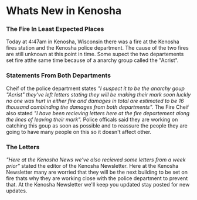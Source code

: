 <!DOCTYPE html>
<html lang="en-us">
    <head>
        <h1>Whats New in Kenosha</h1>
        <h3>The Fire In Least Expected Places</h3>
        <meta charset="UTF-8">
        <meta name ="viewport" content="width = device-width,initial-scale=1.0">
        <meta name ="author" content="Kira Zamora">
        <meta name ="keywords" content="fire, fire station, firefighters , burning, burned, kenoosh fire, fire kenosha, police, police department, police fire">
        <meta name ="desciption" content="Keeping Up With the Kenosha Newsletter">
    </head>
</html>
<body> Today at 4:47am in Kenosha, Wisconsin there was a fire at the Kenosha fires station and the Kenosha police department. The cause of the two fires are still unknown at this point in time. Some supect the two departements set fire atthe same time because of a anarchy group called the "Acrist".</body>

<h3>Statements From Both Departments</h3>
<p>Cheif of the police department states <cite>"I suspect it to be the anarchy goup "Acrist" they've left letters stating they will be making their mark soon luckly no one was hurt in either fire and damages in total are estimated to be 16 thousand combinding the damages from both departments".</cite> The Fire Cheif also stated <cite>"I have been recieving letters here at the fire departement along the lines of leaving their mark".</cite> Police officals said they are working on catching this goup as soon as possible and to reassure the people they are going to have many people on this so it doesn't affect other.</p>

<h3>The Letters</h3>
<p><cite>"Here at the Kenosha News we've also recieved some letters from a week prior"</cite> stated the editor of the Kenosha Newsletter. Here at the Kenosha Newsletter many are worried that they will be the next building to be set on fire thats why they are working close with the police department to prevent that. At the Kenosha Newsletter we'll keep you updated stay posted for new updates.</p>
